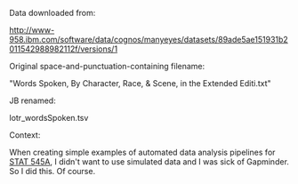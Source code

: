 Data downloaded from:

<http://www-958.ibm.com/software/data/cognos/manyeyes/datasets/89ade5ae151931b2011542988982112f/versions/1>

Original space-and-punctuation-containing filename:

"Words Spoken, By Character, Race, & Scene, in the Extended Editi.txt"

JB renamed:

lotr_wordsSpoken.tsv

Context:

When creating simple examples of automated data analysis pipelines for [STAT 545A](https://github.com/jennybc/STAT545A), I didn't want to use simulated data and I was sick of Gapminder. So I did this. Of course.
